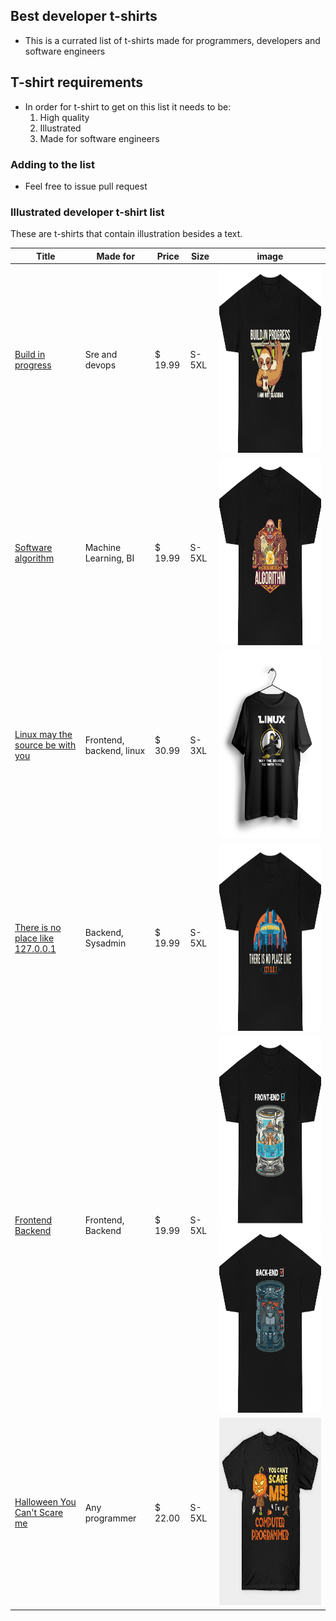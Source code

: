## Best developer t-shirts

- This is a currated list of t-shirts made for programmers, developers and software engineers

## T-shirt requirements

- In order for t-shirt to get on this list it needs to be:
  1. High quality
  2. Illustrated
  3. Made for software engineers

### Adding to the list

- Feel free to issue pull request

### Illustrated developer t-shirt list

These are t-shirts that contain illustration besides a text.

| Title                                                                                                                                                                                                                                                                                | Made for                 | Price   | Size  |                                                                                                                                                                                     image                                                                                                                                                                                      |
| ------------------------------------------------------------------------------------------------------------------------------------------------------------------------------------------------------------------------------------------------------------------------------------ | ------------------------ | ------- | ----- | :----------------------------------------------------------------------------------------------------------------------------------------------------------------------------------------------------------------------------------------------------------------------------------------------------------------------------------------------------------------------------: |
| [Build in progress](https://www.devshirt.club/developer-shirt/build-in-progress)                                                                                                                                                                                                     | Sre and devops           | $ 19.99 | S-5XL |                                                                                                           [<img src="./developer-tshirt/build_in_progress.jpeg" alt="build in progress" height="300">](https://www.devshirt.club/developer-shirt/build-in-progress)                                                                                                            |
| [Software algorithm](https://www.devshirt.club/developer-shirt/software-algorithm)                                                                                                                                                                                                   | Machine Learning, BI     | $ 19.99 | S-5XL |                                                                                                          [<img src="./developer-tshirt/software_algorithm.jpeg" alt="software algorithm" height="300">](https://www.devshirt.club/developer-shirt/software-algorithm)                                                                                                          |
| [Linux may the source be with you](https://crazymonk.in/linux-may-be-source-be-with-you-half-sleeve-t-shirt/)                                                                                                                                                                        | Frontend, backend, linux | $ 30.99 | S-3XL |                                                                                     [<img src="./developer-tshirt/linux_may_the_source_be_with_you.jpeg" alt="linux may the source be with you" height="300">](https://crazymonk.in/linux-may-be-source-be-with-you-half-sleeve-t-shirt/)                                                                                      |
| [There is no place like 127.0.0.1](https://www.devshirt.club/developer-shirt/there-is-no-place-like-127-0-0-1/)                                                                                                                                                                      | Backend, Sysadmin        | $ 19.99 | S-5XL |                                                                                     [<img src="./developer-tshirt/there_is_no_place_like_127.0.0.1.jpeg" alt="there is no place like 127.0.0.1" height="300">](https://www.devshirt.club/developer-shirt/there-is-no-place-like-127-0-0-1)                                                                                     |
| [Frontend Backend](https://www.devshirt.club/developer-shirt/frontend-backend)                                                                                                                                                                                                       | Frontend, Backend        | $ 19.99 | S-5XL |                                 [<img src="./developer-tshirt/frontend_backend.jpeg" alt="frontend backend" height="300">](https://www.devshirt.club/developer-shirt/frontend-backend) [<img src="./developer-tshirt/backend_frontend.jpeg" alt="frontend backend" height="300">](https://www.devshirt.club/developer-shirt/frontend-backend)                                  |
| [Halloween You Can't Scare me](https://www.teepublic.com/t-shirt/14170573-halloween-you-cant-scare-computer-programmer-funny?feed_sku=14170573D1V&feed_country=US&epik=dj0yJnU9YWFfV1F0TEhkWjBHRDAwam1iaEl2clJWMkVha3lpU1EmcD0wJm49a2ZISEZ3ckpLQm1ZTGU5QW5SUDJrZyZ0PUFBQUFBR081aG5n) | Any programmer           | $ 22.00 | S-5XL | [<img src="./developer-tshirt/you_cant_scare_computer_programmer.jpeg" alt="Halloween You Can't Scare me" height="300">](https://www.teepublic.com/t-shirt/14170573-halloween-you-cant-scare-computer-programmer-funny?feed_sku=14170573D1V&feed_country=US&epik=dj0yJnU9YWFfV1F0TEhkWjBHRDAwam1iaEl2clJWMkVha3lpU1EmcD0wJm49a2ZISEZ3ckpLQm1ZTGU5QW5SUDJrZyZ0PUFBQUFBR081aG5n) |
